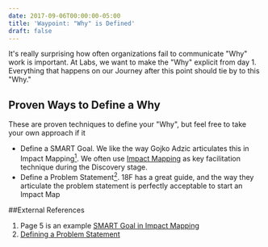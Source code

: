 ```yaml
---
date: 2017-09-06T00:00:00-05:00
title: 'Waypoint: "Why" is Defined'
draft: false
---
```


It's really surprising how often organizations fail to communicate "Why" work is important. At Labs, we want to make the "Why" explicit from day 1. Everything that happens on our Journey after this point should tie by to this "Why."

## Proven Ways to Define a Why

These are proven techniques to define your "Why", but feel free to take your own approach if it

- Define a SMART Goal. We like the way Gojko Adzic articulates this in Impact Mapping[<sup>1</sup>](#footnote-1). We often use [Impact Mapping](/route/impact-mapping/) as key facilitation technique during the Discovery stage.
- Define a Problem Statement[<sup>2</sup>](#footnote-2). 18F has a great guide, and the way they articulate the problem statement is perfectly acceptable to start an Impact Map

##External References

1. Page 5 is an example [SMART Goal in Impact Mapping](https://www.impactmapping.org/assets/impact_mapping_20121001_sample.pdf)
2. [Defining a Problem Statement](https://lean-product-design.18f.gov/2-problem-statement/)
